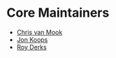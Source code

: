 # Core Maintainers

- [Chris van Mook](https://github.com/chrisvanmook)
- [Jon Koops](https://github.com/jonkoops)
- [Roy Derks](https://github.com/royderks)
